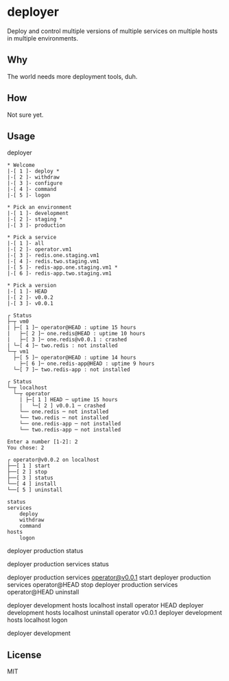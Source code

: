 # deployer
Deploy and control multiple versions of multiple services on multiple hosts in multiple environments.

## Why
The world needs more deployment tools, duh.

## How
Not sure yet.

## Usage
deployer

	* Welcome
	|-[ 1 ]- deploy *
	|-[ 2 ]- withdraw
	|-[ 3 ]- configure
	|-[ 4 ]- command
	|-[ 5 ]- logon

	* Pick an environment
	|-[ 1 ]- development
	|-[ 2 ]- staging *
	|-[ 3 ]- production

	* Pick a service
	|-[ 1 ]- all
	|-[ 2 ]- operator.vm1
	|-[ 3 ]- redis.one.staging.vm1
	|-[ 4 ]- redis.two.staging.vm1
	|-[ 5 ]- redis-app.one.staging.vm1 *
	|-[ 6 ]- redis-app.two.staging.vm1

	* Pick a version
	|-[ 1 ]- HEAD
	|-[ 2 ]- v0.0.2
	|-[ 3 ]- v0.0.1

	┌ Status
	├─┬ vm0
	| ├─[ 1 ]─ operator@HEAD : uptime 15 hours
	|	├─[ 2 ]─ one.redis@HEAD : uptime 10 hours
	|	├─[ 3 ]─ one.redis@v0.0.1 : crashed
	| └─[ 4 ]─ two.redis : not installed
	└─┬ vm1
	  ├─[ 5 ]─ operator@HEAD : uptime 14 hours
	 	├─[ 6 ]─ one.redis-app@HEAD : uptime 9 hours
	  └─[ 7 ]─ two.redis-app : not installed

	┌ Status
	└─┬ localhost
	  └─┬ operator
	 	| ├─[ 1 ] HEAD ─ uptime 15 hours
	 	|	└─[ 2 ] v0.0.1 ─ crashed
		└── one.redis ─ not installed
		└── two.redis ─ not installed
		└── one.redis-app ─ not installed
		└── two.redis-app ─ not installed
		
	Enter a number [1-2]: 2
	You chose: 2
	
	┌ operator@v0.0.2 on localhost
	├──[ 1 ] start
	├──[ 2 ] stop
	├──[ 3 ] status
	└──[ 4 ] install
	└──[ 5 ] uninstall
	
	status
	services
		deploy
		withdraw
		command
	hosts
		logon


deployer production status

deployer production services status

deployer production services operator@v0.0.1 start
deployer production services operator@HEAD stop
deployer production services operator@HEAD uninstall

deployer development hosts localhost install operator HEAD
deployer development hosts localhost uninstall operator v0.0.1
deployer development hosts localhost logon

deployer development


## License
MIT
